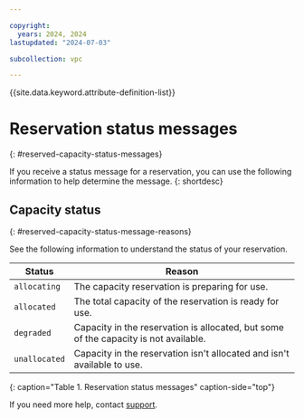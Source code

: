 ```yaml
---

copyright:
  years: 2024, 2024
lastupdated: "2024-07-03"

subcollection: vpc

---
```


{{site.data.keyword.attribute-definition-list}}

# Reservation status messages
{: #reserved-capacity-status-messages}

If you receive a status message for a reservation, you can use the following information to help determine the message.
{: shortdesc}

## Capacity status
{: #reserved-capacity-status-message-reasons}

See the following information to understand the status of your reservation.

| Status  | Reason |
| ------------ | ----------- |
| `allocating` | The capacity reservation is preparing for use. |
| `allocated` | The total capacity of the reservation is ready for use. |
| `degraded` | Capacity in the reservation is allocated, but some of the capacity is not available. |
| `unallocated` | Capacity in the reservation isn't allocated and isn't available to use. |
{: caption="Table 1. Reservation status messages" caption-side="top"}

If you need more help, contact [support](/docs/vpc?topic=vpc-getting-help-and-support-for-vpc).
